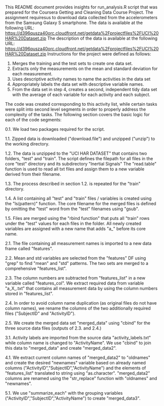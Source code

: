 This README document provides insights for run_analysis.R script that was prepared for the Coursera Getting and Cleaning Data Course Project. 
The assignment requiresus to download data collected from the accelerometers from the Samsung Galaxy S smartphone.
The data is available at the following URL: https://d396qusza40orc.cloudfront.net/getdata%2Fprojectfiles%2FUCI%20HAR%20Dataset.zip
The description of the data is available at the following URL: https://d396qusza40orc.cloudfront.net/getdata%2Fprojectfiles%2FUCI%20HAR%20Dataset.zip
Instructions for the project were defined as follows: 
  1. Merges the training and the test sets to create one data set.
  2. Extracts only the measurements on the mean and standard deviation for each measurement.
  3. Uses descriptive activity names to name the activities in the data set
  4. Appropriately labels the data set with descriptive variable names.
  5. From the data set in step 4, creates a second, independent tidy data set with the average of each variable for each activity and each subject.
  
 The code was created corresponding to this activity list, while certain tasks were split into second level segments in order to properly address the complexity of the tasks. 
 The following section covers the basic logic for each of the code segments:
 
 0.1. We load two packages required for the script.
 
 1.1. Zipped data is downloaded ("download.file") and unzipped ("unzip") to the working directory.
 
 1.2. The data is unzipped to the "UCI HAR DATASET" that contains two folders, "test" and "train". The script defines the filepath for all files in the core "test" directory and its subdirectory "Inertial Signals" The "read.table" function is used to read all txt files and assign them to a new variable derived from their filename. 
 
 1.3. The process described in section 1.2. is repeated for the "train" directory. 
 
 1.4. A list containing all "test" and "train" files / variables is created using the "ls(pattern)" function. The core filename for the merged files is defined by omitting the "test" word from the "test" filenames using "gsub".
 
 1.5. Files are merged using the "rbind function" that puts all "train" rows under the "test" values for each files in the folder. All newly created variables are assigned with a new name that adds "a_" before its core name.
 
 2.1. The file containing all measurement names is imported to a new data frame called "features".
 
 2.2. Mean and std variables are selected from the "features" DF using "grep" to find "mean" and "std" patterns. The two sets are merged to a comprehensive "features_list".
 
 2.3. The column numbers are subtracted from "features_list" in a new variable called "features_col". We extract required data from variable "a_X_.txt" that contains all measurement data by using the column numbers stored in "features_list".
 
 2.4. In order to avoid column name duplication (as original files do not have column names), we rename the columns of the two additionally required files ("SubjectID" and "ActivityID").
 
 2.5. We create the merged data set "merged_data" using "cbind" for the three source data files (outputs of 2.3. and 2.4.)
 
 3.1. Activity labels are imported from the source data "activity_labels.txt" while column name is changed to "ActivityName". We use "cbind" to join this data to "merged_data" and create "merged_data2".
 
 4.1. We extract current column names of "merged_data2" to "oldnames" and create the desired "newnames" variable based on already named columns ("ActivityID","SubjectID","ActivityName") and the elements of "features_list" translated to string using "as.character".  "merged_data2" columns are renamed using the "str_replace" function with "oldnames" and "newnames".
 
 5.1. We use "summarize_each" with the grouping variables ("ActivityID","SubjectID","ActivityName") to create "merged_data3". 
 
